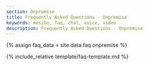 ```yaml
---
section: Onpremise
title: Frequently Asked Questions - Onpremise
keywords: mesibo, faq, chat, voice, video
description: Frequently Asked Questions - Onpremise
---
```

{% assign faq_data = site.data.faq.onpremise %}

{% include_relative template/faq-template.md  %}
